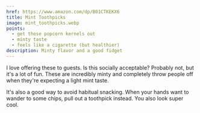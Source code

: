 ```yaml
---
href: https://www.amazon.com/dp/B01CTKEKX6
title: Mint Toothpicks
image: mint_toothpicks.webp
points:
  - get those popcorn kernels out
  - minty taste
  - feels like a cigarette (but healthier)
description: Minty flavor and a good fidget
---
```


I love offering these to guests. Is this socially acceptable? Probably not, but it's a lot of fun. These are incredibly minty and completely throw people off when they're expecting a light mint taste.

It's also a good way to avoid habitual snacking. When your hands want to wander to some chips, pull out a toothpick instead. You also look super cool.
